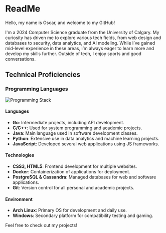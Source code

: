 # ReadMe

Hello, my name is Oscar, and welcome to my GitHub!

I'm a 2024 Computer Science graduate from the University of Calgary. My curiosity has driven me to explore various tech fields, from web design and databases to security, data analytics, and AI modeling.
While I’ve gained mid-level experience in these areas, I’m always eager to learn more and develop my skills further. Outside of tech, I enjoy sports and good conversations.

## Technical Proficiencies

### Programming Languages
![Programming Stack](URL_OF_YOUR_IMAGE)

#### Languages
- **Go**: Intermediate projects, including API development.
- **C/C++**: Used for system programming and academic projects.
- **Java**: Main language used in software development classes.
- **Python**: Extensive use in data analytics and machine learning projects.
- **JavaScript**: Developed several web applications using JS frameworks.

#### Technologies
- **CSS3, HTML5**: Frontend development for multiple websites.
- **Docker**: Containerization of applications for deployment.
- **PostgreSQL & Cassandra**: Managed databases for web and software applications.
- **Git**: Version control for all personal and academic projects.

#### Environment
- **Arch Linux**: Primary OS for development and daily use.
- **Windows**: Secondary platform for compatibility testing and gaming.



Feel free to check out my projects!

